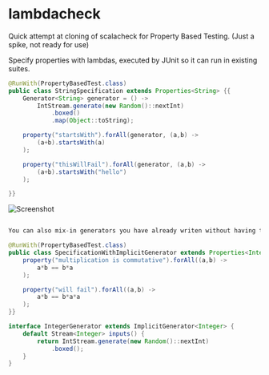 # lambdacheck
Quick attempt at cloning of scalacheck for Property Based Testing. (Just a spike, not ready for use)

Specify properties with lambdas, executed by JUnit so it can run in existing suites.

```java
@RunWith(PropertyBasedTest.class)
public class StringSpecification extends Properties<String> {{
    Generator<String> generator = () ->
        IntStream.generate(new Random()::nextInt)
            .boxed()
            .map(Object::toString);

    property("startsWith").forAll(generator, (a,b) ->
        (a+b).startsWith(a)
    );

    property("thisWillFail").forAll(generator, (a,b) ->
        (a+b).startsWith("hello")
    );

}}

```

![Screenshot](http://files.benjiweber.co.uk/b/lambdacheck.png)


```java

You can also mix-in generators you have already writen without having to specify them in the test

@RunWith(PropertyBasedTest.class)
public class SpecificationWithImplicitGenerator extends Properties<Integer> implements IntegerGenerator {{
    property("multiplication is commutative").forAll((a,b) ->
        a*b == b*a
    );

    property("will fail").forAll((a,b) ->
        a*b == b*a*a
    );
}}

interface IntegerGenerator extends ImplicitGenerator<Integer> {
    default Stream<Integer> inputs() {
        return IntStream.generate(new Random()::nextInt)
            .boxed();
    }
}
```